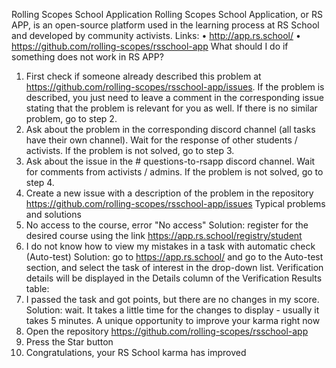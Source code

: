 Rolling Scopes School Application
Rolling Scopes School Application, or RS APP, is an open-source platform used in the learning process at RS School and developed by community activists.
Links:
• http://app.rs.school/
• https://github.com/rolling-scopes/rsschool-app
What should I do if something does not work in RS APP?
1. First check if someone already described this problem at https://github.com/rolling-scopes/rsschool-app/issues. If the problem is described, you just need to leave a comment in the corresponding issue stating that the problem is relevant for you as well. If there is no similar problem, go to step 2.
2. Ask about the problem in the corresponding discord channel (all tasks have their own channel). Wait for the response of other students / activists. If the problem is not solved, go to step 3.
3. Ask about the issue in the # questions-to-rsapp discord channel. Wait for comments from activists / admins. If the problem is not solved, go to step 4.
4. Create a new issue with a description of the problem in the repository https://github.com/rolling-scopes/rsschool-app/issues
Typical problems and solutions
1. No access to the course, error "No access"
Solution: register for the desired course using the link https://app.rs.school/registry/student
2. I do not know how to view my mistakes in a task with automatic check (Auto-test)
Solution: go to https://app.rs.school/ and go to the Auto-test section, and select the task of interest in the drop-down list. Verification details will be displayed in the Details column of the Verification Results table:
3. I passed the task and got points, but there are no changes in my score.
Solution: wait. It takes a little time for the changes to display - usually it takes 5 minutes.
A unique opportunity to improve your karma right now
1. Open the repository https://github.com/rolling-scopes/rsschool-app
2. Press the Star button
3. Congratulations, your RS School karma has improved
 
